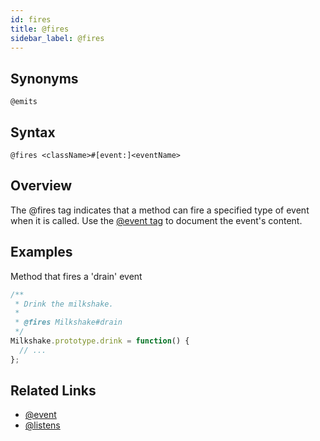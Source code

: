 ```yaml
---
id: fires
title: @fires
sidebar_label: @fires
---
```


## Synonyms

`@emits`

## Syntax

`@fires <className>#[event:]<eventName>`

## Overview

The @fires tag indicates that a method can fire a specified type of event when it is called. Use the [@event tag](./event.md) to document the event's content.

## Examples

Method that fires a 'drain' event

```js
/**
 * Drink the milkshake.
 *
 * @fires Milkshake#drain
 */
Milkshake.prototype.drink = function() {
  // ...
};
```

## Related Links

- [@event](./event.md)
- [@listens](./listens.md)
